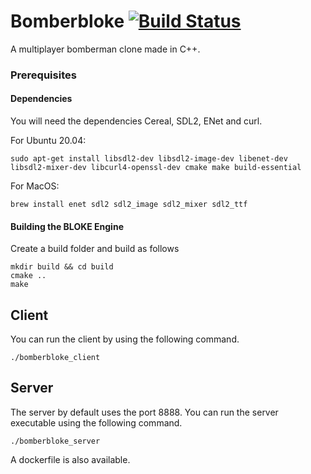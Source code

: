 # Bomberbloke [![Build Status](https://travis-ci.com/joeyshuttleworth/bomberbloke.svg?branch=default)](https://travis-ci.com/joeyshuttleworth/bomberbloke)

A multiplayer bomberman clone made in C++.

### Prerequisites

#### Dependencies
You will need the dependencies Cereal, SDL2, ENet and curl.

For Ubuntu 20.04:
```
sudo apt-get install libsdl2-dev libsdl2-image-dev libenet-dev libsdl2-mixer-dev libcurl4-openssl-dev cmake make build-essential
```
For MacOS:
```
brew install enet sdl2 sdl2_image sdl2_mixer sdl2_ttf
```

#### Building the BLOKE Engine
Create a build folder and build as follows
```
mkdir build && cd build
cmake ..
make
```


## Client

You can run the client by using the following command.
```
./bomberbloke_client
```

## Server

The server by default uses the port 8888. You can run the server executable using the following command.
```
./bomberbloke_server
```
A dockerfile is also available.
